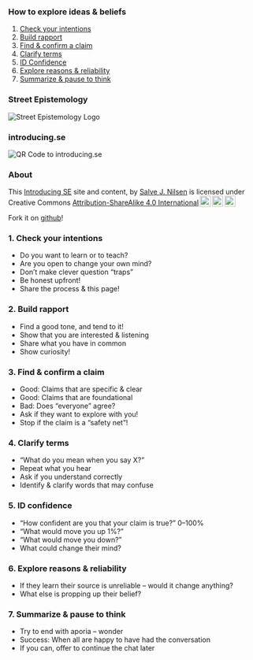 [comment]: # (Compile this presentation with the command below)
[comment]: # (mdslides docs.md --include dist)

[comment]: # (THEME = streetepistemology)

[comment]: # (minScale: 0.2)
[comment]: # (maxScale: 6.0)
[comment]: # (controls: true)
[comment]: # (progress: false)


### How to explore ideas & beliefs

1. [Check your intentions](#/1)
2. [Build rapport](#/2)
3. [Find & confirm a claim](#/3)
4. [Clarify terms](#/4)
5. [ID Confidence](#/5)
6. [Explore reasons & reliability](#/6)
7. [Summarize & pause to think](#/7)


[comment]: # (|||)

### Street Epistemology

![Street Epistemology Logo](media/streetepistemology.png)

### introducing.se

![QR Code to introducing.se](media/introducing-se-qr-code.png)


[comment]: # (|||)

### About

<p xmlns:cc="http://creativecommons.org/ns#" xmlns:dct="http://purl.org/dc/terms/">This <a property="dct:title" rel="cc:attributionURL" href="https://introducing.se">Introducing SE</a> site and content, by <a rel="cc:attributionURL dct:creator" property="cc:attributionName" href="https://twitter.com/sjoshuan">Salve J. Nilsen</a> is licensed under Creative Commons <a href="http://creativecommons.org/licenses/by-sa/4.0/?ref=chooser-v1" target="_blank" rel="license noopener noreferrer" style="display:inline-block;">Attribution-ShareAlike 4.0 International<img style="height:22px!important;margin-left:3px;vertical-align:text-bottom;" src="https://mirrors.creativecommons.org/presskit/icons/cc.svg?ref=chooser-v1"><img style="height:22px!important;margin-left:3px;vertical-align:text-bottom;" src="https://mirrors.creativecommons.org/presskit/icons/by.svg?ref=chooser-v1"><img style="height:22px!important;margin-left:3px;vertical-align:text-bottom;" src="https://mirrors.creativecommons.org/presskit/icons/sa.svg?ref=chooser-v1"></a></p>

Fork it on [github](https://github.com/sjn/introducing-se/)!


[comment]: # (!!!)

### 1. Check your intentions

* Do you want to learn or to teach?
* Are you open to change your own mind?
* Don’t make clever question “traps”
* Be honest upfront!
* Share the process & this page!


[comment]: # (!!!)

### 2. Build rapport

* Find a good tone, and tend to it!
* Show that you are interested & listening
* Share what you have in common
* Show curiosity!


[comment]: # (!!!)

### 3. Find & confirm a claim

* Good: Claims that are specific & clear
* Good: Claims that are foundational
* Bad: Does “everyone” agree?
* Ask if they want to explore with you!
* Stop if the claim is a “safety net”!


[comment]: # (!!!)

### 4. Clarify terms

* “What do you mean when you say X?”
* Repeat what you hear
* Ask if you understand correctly
* Identify & clarify words that may confuse


[comment]: # (!!!)

### 5. ID confidence

* “How confident are you that your claim is true?” 0–100%
* “What would move you up 1%?”
* “What would move you down?”
* What could change their mind?


[comment]: # (!!!)

### 6. Explore reasons & reliability

* If they learn their source is unreliable – would it change anything?
* What else is propping up their belief?


[comment]: # (!!!)

### 7. Summarize & pause to think

* Try to end with aporia – wonder
* Success: When all are happy to have had the conversation
* If you can, offer to continue the chat later




